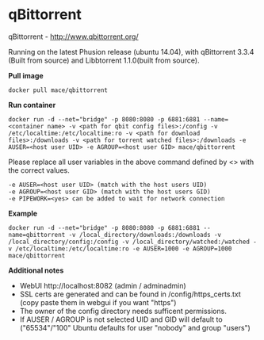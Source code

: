 qBittorrent
==========================


qBittorrent - http://www.qbittorrent.org/



Running on the latest Phusion release (ubuntu 14.04), with qBittorrent 3.3.4 (Built from source) and Libbtorrent 1.1.0(built from source).

**Pull image**

```
docker pull mace/qbittorrent
```


**Run container**

```
docker run -d --net="bridge" -p 8080:8080 -p 6881:6881 --name=<container name> -v <path for qbit config files>:/config -v /etc/localtime:/etc/localtime:ro -v <path for download files>:/downloads -v <path for torrent watched files>:/downloads -e AUSER=<host user UID> -e AGROUP=<host user GID> mace/qbittorrent
```
Please replace all user variables in the above command defined by <> with the correct values.
```
-e AUSER=<host user UID> (match with the host users UID)
-e AGROUP=<host user GID> (match with the host users GID)
-e PIPEWORK=<yes> can be added to wait for network connection
```

**Example**

```
docker run -d --net="bridge" -p 8080:8080 -p 6881:6881 --name=qbittorrent -v /local_directory/downloads:/downloads -v /local_directory/config:/config -v /local_directory/watched:/watched -v /etc/localtime:/etc/localtime:ro -e AUSER=1000 -e AGROUP=1000 mace/qbittorrent
```



**Additional notes**

* WebUI http://localhost:8082 (admin / adminadmin)
* SSL certs are generated and can be found in /config/https_certs.txt (copy paste them in webgui if you want "https")
* The owner of the config directory needs sufficent permissions.
* If AUSER / AGROUP is not selected UID and GID will default to ("65534"/"100" Ubuntu defaults for user "nobody" and group "users")
